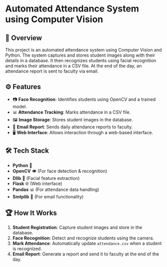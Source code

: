 # Automated Attendance System using Computer Vision

## 📌 Overview
This project is an automated attendance system using Computer Vision and Python. The system captures and stores student images along with their details in a database. It then recognizes students using facial recognition and marks their attendance in a CSV file. At the end of the day, an attendance report is sent to faculty via email.

## ⚙️ Features
- 📷 **Face Recognition**: Identifies students using OpenCV and a trained model.
- 📊 **Attendance Tracking**: Marks attendance in a CSV file.
- 🖼️ **Image Storage**: Stores student images in the database.
- 📧 **Email Report**: Sends daily attendance reports to faculty.
- 🖥 **Web Interface**: Allows interaction through a web-based interface.

## 🛠️ Tech Stack
- **Python** 🐍
- **OpenCV** 👁️ (For face detection & recognition)
- **Dlib** 📏 (Facial feature extraction)
- **Flask** 🌐 (Web interface)
- **Pandas** 📊 (For attendance data handling)
- **Smtplib** 📩 (For email functionality)

## 🏆 How It Works
1. **Student Registration**: Capture student images and store in the database.
2. **Face Recognition**: Detect and recognize students using the camera.
3. **Mark Attendance**: Automatically update `attendance.csv` when a student is recognized.
4. **Email Report**: Generate a report and send it to faculty at the end of the day.

